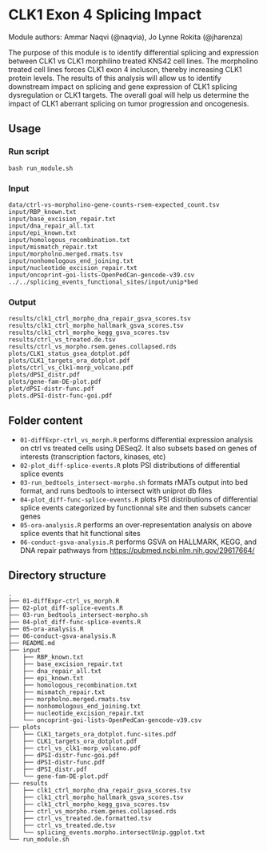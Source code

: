 # CLK1 Exon 4 Splicing Impact

Module authors: Ammar Naqvi (@naqvia), Jo Lynne Rokita (@jharenza)

The purpose of this module is to identify differential splicing and expression between CLK1 vs CLK1 morphilino treated KNS42 cell lines. The morpholino treated cell lines forces CLK1 exon 4 incluson, thereby increasing CLK1 protein levels. The results of this analysis will allow us to identify downstream impact on splicing and gene expression of CLK1 splicing dysregulation or CLK1 targets. The overall goal will help us determine the impact of CLK1 aberrant splicing on tumor progression and oncogenesis.



## Usage
### Run script
```
bash run_module.sh
```

### Input
```
data/ctrl-vs-morpholino-gene-counts-rsem-expected_count.tsv
input/RBP_known.txt
input/base_excision_repair.txt
input/dna_repair_all.txt
input/epi_known.txt
input/homologous_recombination.txt
input/mismatch_repair.txt
input/morpholno.merged.rmats.tsv
input/nonhomologous_end_joining.txt
input/nucleotide_excision_repair.txt
input/oncoprint-goi-lists-OpenPedCan-gencode-v39.csv
../../splicing_events_functional_sites/input/unip*bed
```

### Output
```
results/clk1_ctrl_morpho_dna_repair_gsva_scores.tsv
results/clk1_ctrl_morpho_hallmark_gsva_scores.tsv
results/clk1_ctrl_morpho_kegg_gsva_scores.tsv
results/ctrl_vs_treated.de.tsv
results/ctrl_vs_morpho.rsem.genes.collapsed.rds
plots/CLK1_status_gsea_dotplot.pdf
plots/CLK1_targets_ora_dotplot.pdf
plots/ctrl_vs_clk1-morp_volcano.pdf
plots/dPSI_distr.pdf
plots/gene-fam-DE-plot.pdf
plot/dPSI-distr-func.pdf
plots.dPSI-distr-func-goi.pdf
```

## Folder content
* `01-diffExpr-ctrl_vs_morph.R` performs differential expression analysis on ctrl vs treated cells using DESeq2. It also subsets based on genes of interests (transcription factors, kinases, etc)
* `02-plot_diff-splice-events.R` plots PSI distributions of differential splice events
* `03-run_bedtools_intersect-morpho.sh` formats rMATs output into bed format, and runs bedtools to intersect with uniprot db files
* `04-plot_diff-func-splice-events.R` plots PSI distributions of differential splice events categorized by functionnal site and then subsets cancer genes
* `05-ora-analysis.R` performs an over-representation analysis on above splice events that hit functional sites
* `06-conduct-gsva-analysis.R` performs GSVA on HALLMARK, KEGG, and DNA repair pathways from https://pubmed.ncbi.nlm.nih.gov/29617664/

## Directory structure
```
.
├── 01-diffExpr-ctrl_vs_morph.R
├── 02-plot_diff-splice-events.R
├── 03-run_bedtools_intersect-morpho.sh
├── 04-plot_diff-func-splice-events.R
├── 05-ora-analysis.R
├── 06-conduct-gsva-analysis.R
├── README.md
├── input
│   ├── RBP_known.txt
│   ├── base_excision_repair.txt
│   ├── dna_repair_all.txt
│   ├── epi_known.txt
│   ├── homologous_recombination.txt
│   ├── mismatch_repair.txt
│   ├── morpholno.merged.rmats.tsv
│   ├── nonhomologous_end_joining.txt
│   ├── nucleotide_excision_repair.txt
│   └── oncoprint-goi-lists-OpenPedCan-gencode-v39.csv
├── plots
│   ├── CLK1_targets_ora_dotplot.func-sites.pdf
│   ├── CLK1_targets_ora_dotplot.pdf
│   ├── ctrl_vs_clk1-morp_volcano.pdf
│   ├── dPSI-distr-func-goi.pdf
│   ├── dPSI-distr-func.pdf
│   ├── dPSI_distr.pdf
│   └── gene-fam-DE-plot.pdf
├── results
│   ├── clk1_ctrl_morpho_dna_repair_gsva_scores.tsv
│   ├── clk1_ctrl_morpho_hallmark_gsva_scores.tsv
│   ├── clk1_ctrl_morpho_kegg_gsva_scores.tsv
│   ├── ctrl_vs_morpho.rsem.genes.collapsed.rds
│   ├── ctrl_vs_treated.de.formatted.tsv
│   ├── ctrl_vs_treated.de.tsv
│   └── splicing_events.morpho.intersectUnip.ggplot.txt
└── run_module.sh
```
